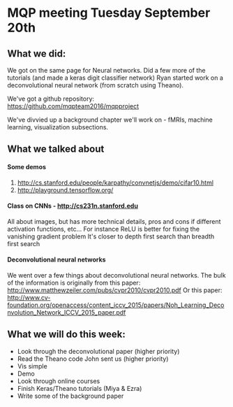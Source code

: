 # MQP meeting Tuesday September 20th

## What we did:
We got on the same page for Neural networks.
Did a few more of the tutorials (and made a keras digit classifier network)
Ryan started work on a deconvolutional neural network (from scratch using Theano).

We've got a github repository:
https://github.com/mqpteam2016/mqpproject

We've divvied up a background chapter we'll work on - fMRIs, machine learning, visualization subsections.

## What we talked about

#### Some demos
1. http://cs.stanford.edu/people/karpathy/convnetjs/demo/cifar10.html
2. http://playground.tensorflow.org/

#### Class on CNNs - http://cs231n.stanford.edu
All about images, but has more technical details,
pros and cons if different activation functions, etc...
  For instance ReLU is better for fixing the vanishing gradient problem
    It's closer to depth first search than breadth first search

#### Deconvolutional neural networks
We went over a few things about deconvolutional neural networks.
The bulk of the information is originally from this paper:
http://www.matthewzeiler.com/pubs/cvpr2010/cvpr2010.pdf
Or this paper:
http://www.cv-foundation.org/openaccess/content_iccv_2015/papers/Noh_Learning_Deconvolution_Network_ICCV_2015_paper.pdf

## What we will do this week:

* Look through the deconvolutional paper (higher priority)
* Read the Theano code John sent us (higher priority)
* Vis simple
* Demo
* Look through online courses
* Finish Keras/Theano tutorials (Miya & Ezra)
* Write some of the background paper
